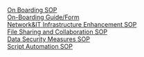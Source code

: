 
[On Boarding SOP](https://drive.google.com/file/d/1X7qK3gKyjuk4f1VUisONyp_mB6jvKJVW/view?usp=share_link)
<br>
[On-Boarding Guide/Form](https://drive.google.com/file/d/1Pv3VqZo_Hwdw6QH7M0ZZcBheE_Cg7InO/view?usp=share_link)
<br>
[Network&IT Infrastructure Enhancement SOP](https://drive.google.com/file/d/1knb7cNdOcPl2tLfjJXuTkTFkgbAfH5Cb/view?usp=share_link)
<br>
[File Sharing and Collaboration SOP](https://drive.google.com/file/d/1I0rVtqOx2q0WMzJ4HggRpahZpX34HPS7/view?usp=share_link)
<br>
[Data Security Measures SOP](https://drive.google.com/file/d/1krW6vv3kdZKaj_LlGVwn8q4grpNdzkPZ/view?usp=share_link)
<br>
[Script Automation SOP](https://docs.google.com/document/d/18xRTE-360Md3waWxsovMVEkjgNywb90_qPQ9hydp6eM/edit?usp=sharing)
